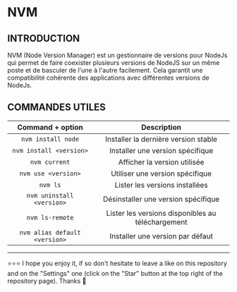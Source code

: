 # NVM

## INTRODUCTION
NVM (Node Version Manager) est un gestionnaire de versions pour NodeJs qui permet de faire coexister plusieurs versions de NodeJS sur un même poste et de basculer de l'une à l'autre facilement. Cela garantit une compatibilité cohérente des applications avec différentes versions de NodeJs.

## COMMANDES UTILES
| Command + option | Description |
| :--------------: | :---------: |
|`nvm install node`|Installer la dernière version stable|
|`nvm install <version>`|Installer une version spécifique|
|`nvm current`|Afficher la version utilisée|
|`nvm use <version>`|Utiliser une version spécifique|
|`nvm ls`|Lister les versions installées|
|`nvm uninstall <version>`|Désinstaller une version spécifique|
|`nvm ls-remote`|Lister les versions disponibles au téléchargement|
|`nvm alias default <version>`|Installer une version par défaut|

***

⭐⭐⭐ I hope you enjoy it, if so don't hesitate to leave a like on this repository and on the "Settings" one (click on the "Star" button at the top right of the repository page). Thanks 🤗
